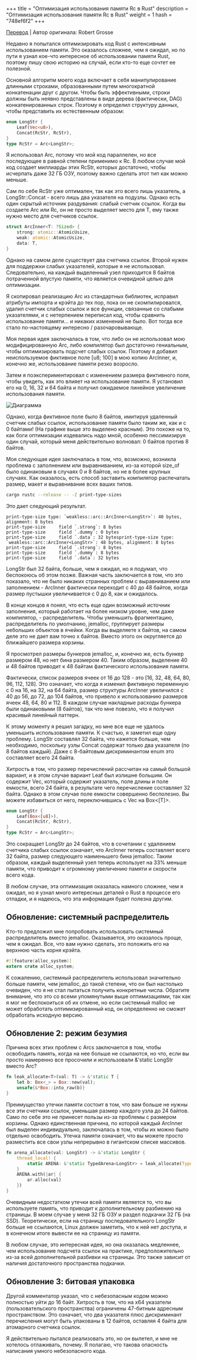 +++
title = "Оптимизация использования памяти Rc в Rust"
description = "Оптимизация использования памяти Rc в Rust"
weight = 1
hash = "748ef6f2"
+++

[Перевод](https://medium.com/@robertgrosse/optimizing-rc-memory-usage-in-rust-6652de9e119e) | Автор оригинала: Robert Grosse

Недавно я попытался оптимизировать код Rust с интенсивным использованием памяти. Это оказалось сложнее, чем я ожидал, но по пути я узнал кое-что интересное об использовании памяти Rust, поэтому пишу свою историю на случай, если кто-то еще сочтет ее полезной.

Основной алгоритм моего кода включает в себя манипулирование длинными строками, образованными путем многократной конкатенации друг с другом. Чтобы быть эффективными, строки должны быть неявно представлены в виде дерева (фактически, DAG) конкатенированных строк. Поэтому я определил структуру данных, чтобы представить их естественным образом: 

```rust
enum LongStr {
    Leaf(Vec<u8>),
    Concat(RcStr, RcStr),
}
type RcStr = Arc<LongStr>;
```

Я использовал Arc, потому что мой код параллелен, но все последующее в равной степени применимо к Rc. В любом случае мой код создает миллиарды этих RcStr, которых достаточно, чтобы исчерпать даже 32 ГБ ОЗУ, поэтому важно сделать этот тип как можно меньше.

Сам по себе RcStr уже оптимален, так как это всего лишь указатель, а LongStr::Concat - всего лишь два указателя на подузлы. Однако есть один скрытый источник раздувания: слабый счетчик ссылок. Когда вы создаете Arc<T> или Rc<T>, он не просто выделяет место для T, ему также нужно место для счетчиков ссылок. 

```rust
struct ArcInner<T: ?Sized> {
    strong: atomic::AtomicUsize,
    weak: atomic::AtomicUsize,
    data: T,
}
```

Однако на самом деле существует два счетчика ссылок. Второй нужен для поддержки слабых указателей, которые я не использовал. Следовательно, на каждый выделенный узел приходится 8 байтов потраченной впустую памяти, что является очевидной целью для оптимизации.

Я скопировал реализацию Arc из стандартных библиотек, исправил атрибуты импорта и крэйта до тех пор, пока он не скомпилировался, удалил счетчик слабых ссылок и все функции, связанные со слабыми указателями, и с нетерпением переписал код, чтобы сравнить использование памяти… и никаких изменений не было. Вот тогда все стало по-настоящему интересно / разочаровывающе.

Моя первая идея заключалась в том, что либо он не использовал мою модифицированную Arc, либо компилятор был достаточно гениальным, чтобы оптимизировать подсчет слабых ссылок. Поэтому я добавил неиспользуемое фиктивное поле [u8; 100] в мою копию ArcInner, и, конечно же, использование памяти резко возросло.

Затем я поэкспериментировал с изменением размера фиктивного поля, чтобы увидеть, как это влияет на использование памяти. Я установил его на 0, 16, 32 и 64 байта и получил ожидаемое линейное увеличение использования памяти.

![Диаграмма](/imgs/posts/748ef6f2_01.png)

Однако, когда фиктивное поле было 8 байтов, имитируя удаленный счетчик слабых ссылок, использование памяти было таким же, как и с 0 байтами! (На графике выше это выделено красным). Это похоже на то, как боги оптимизации издевались надо мной, особенно пессимизируя один случай, который меня действительно волновал: 0 байтов против 8 байтов.

Моя следующая идея заключалась в том, что, возможно, возникла проблема с заполнением или выравниванием, из-за которой size_of <ArcInner> было одинаковым в случаях 0 и 8 байтов, но не в более крупных случаях. Как оказалось, есть способ заставить компилятор распечатать размер, макет и выравнивание всех ваших типов. 

```bash
cargo rustc --release -- -Z print-type-sizes
```

Это дает следующий результат. 

```
print-type-size type: `weakless::arc::ArcInner<LongStr>`: 40 bytes, alignment: 8 bytes
print-type-size     field `.strong`: 8 bytes
print-type-size     field `.dummy`: 0 bytes
print-type-size     field `.data`: 32 bytesprint-type-size type: `weakless::arc::ArcInner<LongStr>`: 48 bytes, alignment: 8 bytes
print-type-size     field `.strong`: 8 bytes
print-type-size     field `.dummy`: 8 bytes
print-type-size     field `.data`: 32 bytes
```

LongStr был 32 байта, больше, чем я ожидал, но я подумал, что беспокоюсь об этом позже. Важная часть заключается в том, что это показало, что не было никаких странных проблем с выравниванием или заполнением - ArcInner фактически переходит с 40 до 48 байтов, когда размер пустышки увеличивается с 0 до 8, как и ожидалось.

В конце концов я понял, что есть еще один возможный источник заполнения, который работает на более низком уровне, чем даже компилятор, - распределитель. Чтобы уменьшить фрагментацию, распределитель по умолчанию, jemalloc, группирует размеры небольших объектов в ячейки. Когда вы выделяете x байтов, на самом деле это не дает вам точно x байтов. Вместо этого он округляется до ближайшего размера корзины.

Я просмотрел размеры бункеров jemalloc, и, конечно же, есть бункер размером 48, но нет бина размером 40. Таким образом, выделение 40 и 48 байтов приводит к 48 байтам фактического использования памяти.

Фактически, список размеров ячеек от 16 до 128 - это [16, 32, 48, 64, 80, 96, 112, 128]. Это означает, что когда я изменил фиктивную переменную с 0 на 16, на 32, на 64 байта, размер структуры ArcInner увеличился с 40 до 56, до 72, до 104 байтов, что привело к использованию размеров ячеек 48, 64, 80 и 112. В каждом случае накладные расходы бункера были одинаковыми (8 байтов), так что мне повезло, что я получил красивый линейный паттерн.

К этому моменту я решил загадку, но мне все еще не удалось уменьшить использование памяти. К счастью, я заметил еще одну проблему. LongStr составлял 32 байта, что кажется больше, чем необходимо, поскольку узлы Concat содержат только два указателя (по 8 байтов каждый). Даже с 8-байтовым дискриминантом enum это составляет всего 24 байта.

Хитрость в том, что размер перечислений рассчитан на самый большой вариант, и в этом случае вариант Leaf был излишне большим. Он содержит Vec, который содержит указатель, поле длины и поле емкости, всего 24 байта, в результате чего перечисление составляет 32 байта. Однако в этом случае поле емкости совершенно бесполезно. Вы можете избавиться от него, переключившись с Vec<T> на Box<[T]>. 

```rust
enum LongStr {
    Leaf(Box<[u8]>),
    Concat(RcStr, RcStr),
}
type RcStr = Arc<LongStr>;
```

Это сокращает LongStr до 24 байтов, что в сочетании с удалением счетчика слабых ссылок означает, что ArcInner <LongStr> теперь составляет всего 32 байта, размер следующего наименьшего бина jemalloc. Таким образом, каждый выделенный узел теперь использует на 33% меньше памяти, что приводит к огромному увеличению памяти и скорости всего кода.

В любом случае, эта оптимизация оказалась намного сложнее, чем я ожидал, но я узнал много интересных деталей о Rust в процессе его отладки, и я надеюсь, что эта информация будет полезна другим.

## Обновление: системный распределитель

Кто-то предложил мне попробовать использовать системный распределитель вместо jemalloc. Оказывается, это оказалось проще, чем я ожидал. Все, что вам нужно сделать, это положить его на верхнюю часть корня крэйта. 

```rust
#![feature(alloc_system)]
extern crate alloc_system;
```

К сожалению, системный распределитель использовал значительно больше памяти, чем jemalloc, до такой степени, что он был настолько очевиден, что я не стал пытаться получить конкретные числа. Обратите внимание, что это со всеми упомянутыми выше оптимизациями, так как я мог не беспокоиться об их отмене, но если системный malloc не может обработать оптимизированный код, он определенно не сможет обработать исходную версию.

## Обновление 2: режим безумия

Причина всех этих проблем с Arcs заключается в том, чтобы освободить память, когда на нее больше не ссылаются, но что, если вы просто намеренно все просочили и использовали &'static LongStr вместо Arc<LongStr>? 

```rust
fn leak_allocate<T>(val: T) -> &'static T {
    let b: Box<_> = Box::new(val);
    unsafe{&*Box::into_raw(b)}
}
```

Преимущество утечки памяти состоит в том, что вам больше не нужны все эти счетчики ссылок, уменьшая размер каждого узла до 24 байтов. Само по себе это не принесет пользы из-за проблемы с размером корзины. Однако единственная причина, по которой каждый ArcInner был выделен индивидуально, заключалась в том, чтобы их можно было отдельно освободить. Утечка памяти означает, что вы можете просто разместить все свои узлы непрерывно в гигантском списке массивов. 

```rust
fn arena_allocate(val: LongStr) -> &'static LongStr {
    thread_local! {
        static ARENA: &'static TypedArena<LongStr> = leak_allocate(TypedArena::new());
    }
    ARENA.with(|ar| {
        ar.alloc(val)
    })
}
```

Очевидным недостатком утечки всей памяти является то, что вы используете память, что приводит к дополнительному разбиению на страницы. В моем случае у меня 32 ГБ ОЗУ и раздел подкачки 32 ГБ (на SSD). Теоретически, если на страницу последовательного LongStr больше не ссылаются, Linux должен заметить, что к ней нет доступа, и в конечном итоге вывести ее на страницу из памяти.

В любом случае, это интересная идея, но она оказалась медленнее, чем использование подсчета ссылок на практике, предположительно из-за всей дополнительной разбивки на страницы. Это также зависит от наличия достаточного пространства подкачки.

## Обновление 3: битовая упаковка

Другой комментатор указал, что с небезопасным кодом можно полностью уйти до 16 байт. Хитрость в том, что на x64 указатели (пользовательского пространства) ограничены 47-битным адресным пространством. Это означает, что два указателя плюс дискриминант перечисления могут быть упакованы в 12 байтов, оставляя 4 байта для атомарного счетчика ссылок.

Я действительно пытался реализовать это, но он вылетел, и мне не хотелось отлаживать, почему. Я полагаю, что такова опасность написания умного небезопасного кода. 